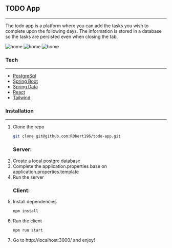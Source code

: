 ## TODO App

---

The todo app is a platform where you can add the tasks you wish to complete upon the following days. The information is stored in a database so the tasks are persisted even when closing the tab.

![home](https://i.imgur.com/KkhYomM.png)
![home](https://i.imgur.com/WdFOffR.png)
![home](https://i.imgur.com/fadJYnE.png)

### Tech
---

 - [PostgreSql]
 - [Spring Boot]
 - [Spring Data]
 - [React]
 - [Tailwind]


### Installation
---
 1. Clone the repo 
      ```sh
      git clone git@github.com:R0bert196/todo-app.git
      ```
     ### Server:
  2. Create a local postgre database
  3. Complete the application.properties base on application.properties.template
4. Run the server
    ### Client:
5. Install dependencies
    ```sh
    npm install
    ```
6. Run the client
    ```sh
    npm run start
    ```
7. Go to http://localhost:3000/ and enjoy!




[PostgreSql]: https://www.postgresql.org/
[Spring Boot]: https://www.google.com/search?q=spring&oq=spring&aqs=edge.0.69i59l4j0i512j0i131i433i512j69i60l3.1063j0j4&sourceid=chrome&ie=UTF-8
[Spring Data]: https://spring.io/projects/spring-data
[React]: https://reactjs.org/
[Tailwind]: https://tailwindcss.com/
